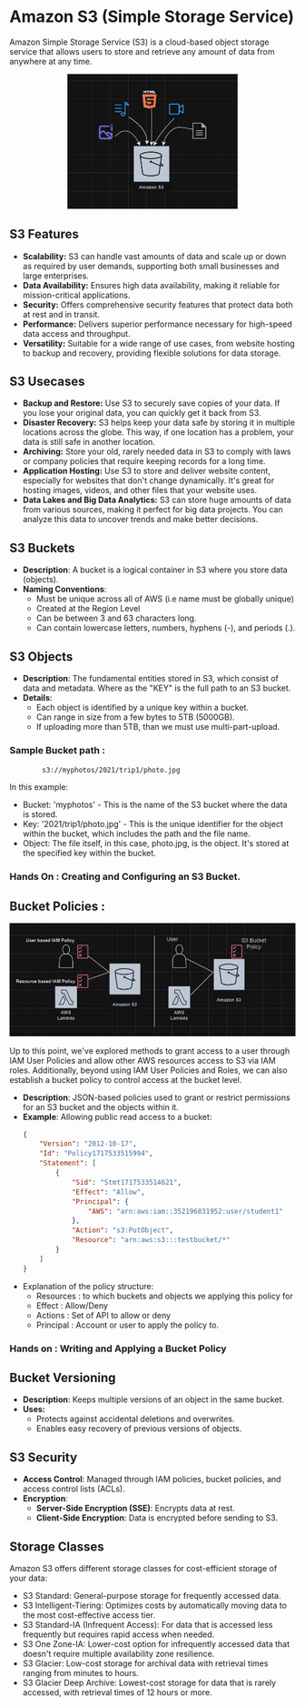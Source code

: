 # Amazon S3 (Simple Storage Service)
Amazon Simple Storage Service (S3) is a cloud-based object storage service that allows users to store and retrieve any amount of data from anywhere at any time.

<p align="center">
  <img src="images/S3_1.png" alt="S3" width="300"/>
</p>

## S3 Features
- **Scalability:** S3 can handle vast amounts of data and scale up or down as required by user demands, supporting both small businesses and large enterprises.
- **Data Availability:** Ensures high data availability, making it reliable for mission-critical applications.
- **Security:** Offers comprehensive security features that protect data both at rest and in transit.
- **Performance:** Delivers superior performance necessary for high-speed data access and throughput.
- **Versatility:** Suitable for a wide range of use cases, from website hosting to backup and recovery, providing flexible solutions for data storage.

## S3 Usecases
- **Backup and Restore:** Use S3 to securely save copies of your data. If you lose your original data, you can quickly get it back from S3.
- **Disaster Recovery:** S3 helps keep your data safe by storing it in multiple locations across the globe. This way, if one location has a problem, your data is still safe in another location.
- **Archiving:** Store your old, rarely needed data in S3 to comply with laws or company policies that require keeping records for a long time.
- **Application Hosting:** Use S3 to store and deliver website content, especially for websites that don't change dynamically. It's great for hosting images, videos, and other files that your website uses.
- **Data Lakes and Big Data Analytics:** S3 can store huge amounts of data from various sources, making it perfect for big data projects. You can analyze this data to uncover trends and make better decisions.

## S3 Buckets
- **Description**: A bucket is a logical container in S3 where you store data (objects).
- **Naming Conventions**:
  - Must be unique across all of AWS (i.e name must be globally unique)
  - Created at the Region Level
  - Can be between 3 and 63 characters long.
  - Can contain lowercase letters, numbers, hyphens (-), and periods (.).

## S3 Objects
- **Description**: The fundamental entities stored in S3, which consist of data and metadata. Where as the "KEY" is the full path to an S3 bucket.
- **Details**:
  - Each object is identified by a unique key within a bucket.
  - Can range in size from a few bytes to 5TB (5000GB).
  - If uploading more than 5TB, than we must use multi-part-upload.

### Sample Bucket path :
  ```text
          s3://myphotos/2021/trip1/photo.jpg
  ```
  In this example:
  
  - Bucket: 'myphotos' - This is the name of the S3 bucket where the data is stored.
  - Key: '2021/trip1/photo.jpg' - This is the unique identifier for the object within the bucket, which includes the path and the file name.
  - Object: The file itself, in this case, photo.jpg, is the object. It's stored at the specified key within the bucket.

### Hands On : Creating and Configuring an S3 Bucket.

## Bucket Policies : 

<p align="center">
  <img src="images/S3_2.png" alt="S3 2" width="700"/>
</p>

Up to this point, we've explored methods to grant access to a user through IAM User Policies and allow other AWS resources access to S3 via IAM roles. Additionally, beyond using IAM User Policies and Roles, we can also establish a bucket policy to control access at the bucket level.

- **Description**: JSON-based policies used to grant or restrict permissions for an S3 bucket and the objects within it.
- **Example**: Allowing public read access to a bucket:
  ```json
  {
      "Version": "2012-10-17",
      "Id": "Policy1717533515994",
      "Statement": [
          {
              "Sid": "Stmt1717533514621",
              "Effect": "Allow",
              "Principal": {
                  "AWS": "arn:aws:iam::352196831952:user/student1"
              },
              "Action": "s3:PutObject",
              "Resource": "arn:aws:s3:::testbucket/*"
          }
      ]
  }
  ```
- Explanation of the policy structure:
  * Resources : to which buckets and objects we applying this policy for
  * Effect : Allow/Deny
  * Actions : Set of API to allow or deny
  * Principal : Account or user to apply the policy to.
  
### Hands on : Writing and Applying a Bucket Policy
 
## Bucket Versioning
- **Description**: Keeps multiple versions of an object in the same bucket.
- **Uses:**
  - Protects against accidental deletions and overwrites.
  - Enables easy recovery of previous versions of objects.

## S3 Security
- **Access Control**: Managed through IAM policies, bucket policies, and access control lists (ACLs).
- **Encryption**:
  - **Server-Side Encryption (SSE)**: Encrypts data at rest.
  - **Client-Side Encryption**: Data is encrypted before sending to S3.

## Storage Classes
Amazon S3 offers different storage classes for cost-efficient storage of your data:

- S3 Standard: General-purpose storage for frequently accessed data.
- S3 Intelligent-Tiering: Optimizes costs by automatically moving data to the most cost-effective access tier.
- S3 Standard-IA (Infrequent Access): For data that is accessed less frequently but requires rapid access when needed.
- S3 One Zone-IA: Lower-cost option for infrequently accessed data that doesn't require multiple availability zone resilience.
- S3 Glacier: Low-cost storage for archival data with retrieval times ranging from minutes to hours.
- S3 Glacier Deep Archive: Lowest-cost storage for data that is rarely accessed, with retrieval times of 12 hours or more.
